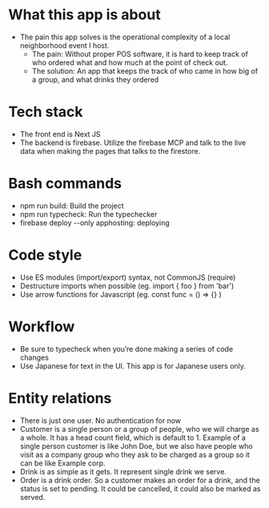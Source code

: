 # What this app is about

- The pain this app solves is the operational complexity of a local neighborhood event I host.
  - The pain: Without proper POS software, it is hard to keep track of who ordered what and how much at the point of check out.
  - The solution: An app that keeps the track of who came in how big of a group, and what drinks they ordered

# Tech stack

- The front end is Next JS
- The backend is firebase. Utilize the firebase MCP and talk to the live data when making the pages that talks to the firestore.

# Bash commands

- npm run build: Build the project
- npm run typecheck: Run the typechecker
- firebase deploy --only apphosting: deploying

# Code style

- Use ES modules (import/export) syntax, not CommonJS (require)
- Destructure imports when possible (eg. import { foo } from 'bar')
- Use arrow functions for Javascript (eg. const func = () => {} )

# Workflow

- Be sure to typecheck when you’re done making a series of code changes
- Use Japanese for text in the UI. This app is for Japanese users only.

# Entity relations

- There is just one user. No authentication for now
- Customer is a single person or a group of people, who we will charge as a whole. It has a head count field, which is default to 1. Example of a single person customer is like John Doe, but we also have people who visit as a company group who they ask to be charged as a group so it can be like Example corp.
- Drink is as simple as it gets. It represent single drink we serve.
- Order is a drink order. So a customer makes an order for a drink, and the status is set to pending. It could be cancelled, it could also be marked as served.
